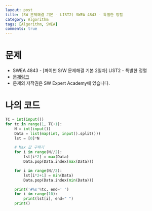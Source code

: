 ```yaml
---
layout: post
title: (SW 문제해결 기본 - LIST2) SWEA 4843 - 특별한 정렬
category: Algorithm
tags: [Algorithm, SWEA]
comments: true
---
```




# 문제

-  SWEA 4843 - [파이썬 S/W 문제해결 기본 2일차] LIST2 - 특별한 정렬
-  [문제링크](https://www.swexpertacademy.com/main/learn/course/subjectDetail.do?courseId=AVuPDN86AAXw5UW6&subjectId=AWOVF-WqqecDFAWg)
-  문제의 저작권은 SW Expert Academy에 있습니다.



# 나의 코드


```python
TC = int(input())
for tc in range(1, TC+1):
    N = int(input())
    Data = list(map(int, input().split()))
    lst = [0]*N

    # Max 값 구하기
    for i in range(N//2):
        lst[i*2] = max(Data)
        Data.pop(Data.index(max(Data)))

    for i in range(N//2):
        lst[i*2+1] = min(Data)
        Data.pop(Data.index(min(Data)))

    print('#%s'%tc, end=' ')
    for i in range(10):
        print(lst[i], end=" ")
    print()
```
